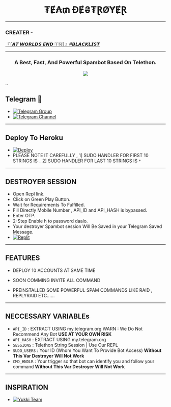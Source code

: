 <h1 align="center">
  <b>₮Ɇ₳₥ ĐɆ₴₮ⱤØɎɆⱤ </b>
</h1>

------
<h3>CREATER - </h3>

[『〔𝘼𝙏 𝙒𝙊𝙍𝙇𝘿𝙎 𝙀𝙉𝘿 🇮🇳〕』#𝘽𝙇𝘼𝘾𝙆𝙇𝙄𝙎𝙏](https://t.me/AT_W0RLDS_END)



------

<h3 align="center">
  <b>A Best, Fast, And Powerful Spambot Based On Telethon.</b>
</h3
  
  ------
  <p align="center" length="100" breadth="100" border="5">
  <img src="https://telegra.ph/file/86a0d28de28ea831cd508.jpg">
</p>
..


## Telegram 🏪
- [![Telegram Group](https://img.shields.io/badge/Telegram-Group-brightgreen)](https://t.me/TEAM_DESTROYER_ON_STRICK)
- [![Telegram Channel](https://img.shields.io/badge/Telegram-Channel-brightgreen)](https://t.me/DESTROYER_SPAMBOT)
  
  
------
## Deploy To Heroku
- [![Deploy](https://www.herokucdn.com/deploy/button.svg)](https://heroku.com/deploy?template=https://github.com/AT-WORLDS-END/DESTROYER-SPAMBOT)
- PLEASE NOTE IT CAREFULLY , 1] SUDO HANDLER FOR FIRST 10 STRINGS IS `.` 2] SUDO HANDLER FOR LAST 10 STRINGS IS `*`

------
## DESTROYER SESSION 
- Open Repl link.
- Click on Green Play Button.
- Wait for Requirements To Fulfilled.
- Fill Directly Mobile Number , API_ID and API_HASH is bypassed. 
- Enter OTP.
- 2-Step Enable h to password daalo.
- Your destroyer Spambot session Will Be Saved in your Telegram Saved Message.
- [![Replit](https://repl.it/badge/github/AT-WORLDS-END/DESTROYER-SPAMBOT)](https://replit.com/@AT-WORLDS-END/TEAM-DESTROYER-SPAM-BOT#main.py)

------
## FEATURES

- DEPLOY 10 ACCOUNTS AT SAME TIME

- SOON COMMING INVITE ALL COMMAND

- PREINSTALLED SOME POWERFUL SPAM COMMANDS LIKE RAID , REPLYRAID ETC......

------
## NECCESSARY VARIABLEs
- `API_ID` : EXTRACT USING my.telegram.org WARN : We Do Not Recommend Any Bot **USE AT YOUR OWN RISK**
- `API_HASH` : EXTRACT USING my.telegram.org 
- `SESSIONS` : Telethon String Session | Use Our REPL
- `SUDO_USERS` : Your ID (Whom You Want To Provide Bot Access) **Without This Var Destroyer Will Not Work**
- `CMD_HNDLR` : Your trigger so that bot can identify you and follow your command **Without This Var Destroyer Will Not Work**

------
## INSPIRATION 

- [![Yukki Team](https://img.shields.io/badge/Yukki-Team-brightblue)](https://t.me/officialyukki)
